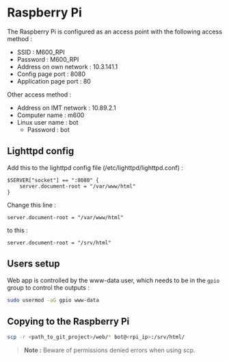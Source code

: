 # Raspberry Pi

The Raspberry Pi is configured as an access point with the following access method :

- SSID : M600_RPI
- Password : M600_RPI
- Address on own network : 10.3.141.1
- Config page port : 8080
- Application page port : 80

Other access method :

- Address on IMT network : 10.89.2.1
- Computer name : m600
- Linux user name : bot
    - Password : bot

## Lighttpd config

Add this to the lighttpd config file (/etc/lighttpd/lighttpd.conf) :

```
$SERVER["socket"] == ":8080" {
	server.document-root = "/var/www/html"
}
```

Change this line :

```
server.document-root = "/var/www/html"
```

to this :

```
server.document-root = "/srv/html"
```

## Users setup

Web app is controlled by the www-data user, which needs to be in the `gpio` group to control the outputs :

```bash
sudo usermod -aG gpio www-data
```

## Copying to the Raspberry Pi

```bash
scp -r <path_to_git_project>/web/* bot@<rpi_ip>:/srv/html/
```

> **Note :**
> Beware of permissions denied errors when using scp.


